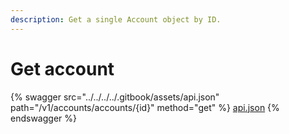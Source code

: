 ```yaml
---
description: Get a single Account object by ID.
---
```


# Get account



{% swagger src="../../../../.gitbook/assets/api.json" path="/v1/accounts/accounts/{id}" method="get" %}
[api.json](../../../../.gitbook/assets/api.json)
{% endswagger %}
